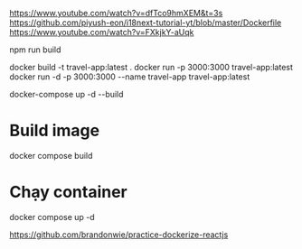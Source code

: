 
https://www.youtube.com/watch?v=dfTco9hmXEM&t=3s
https://github.com/piyush-eon/i18next-tutorial-yt/blob/master/Dockerfile
https://www.youtube.com/watch?v=FXkjkY-aUqk

npm run build

docker build -t travel-app:latest .
docker run -p 3000:3000 travel-app:latest
docker run -d -p 3000:3000 --name travel-app travel-app:latest

docker-compose up -d --build
# Build image
docker compose build

# Chạy container
docker compose up -d

https://github.com/brandonwie/practice-dockerize-reactjs